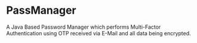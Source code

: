 # PassManager

A Java Based Password Manager which performs Multi-Factor Authentication using OTP received via E-Mail and all data being encrypted. 
